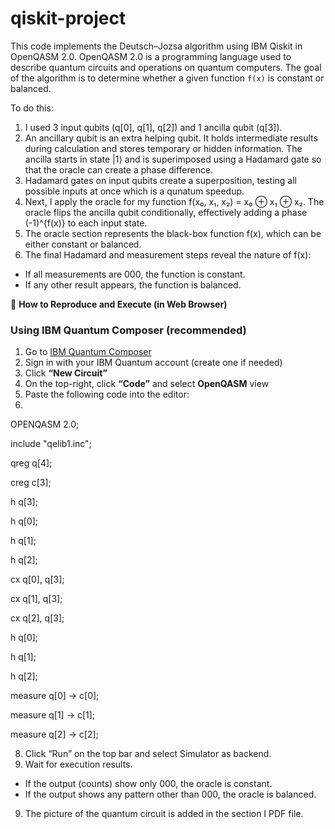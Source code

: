 # qiskit-project
This code implements the Deutsch–Jozsa algorithm using IBM Qiskit in OpenQASM 2.0. OpenQASM 2.0 is a programming language used to describe quantum circuits and operations on quantum computers.
The goal of the algorithm is to determine whether a given function `f(x)` is constant or balanced. 

To do this:
1. I used 3 input qubits (q[0], q[1], q[2]) and 1 ancilla qubit (q[3]).
2. An ancillary qubit is an extra helping qubit. It holds intermediate results during calculation and stores temporary or hidden information. The ancilla starts in state |1⟩ and is superimposed using a Hadamard gate so that the oracle can create a phase difference.
3. Hadamard gates on input qubits create a superposition, testing all possible inputs at once which is a qunatum speedup.
4. Next, I apply the oracle for my function f(x₀, x₁, x₂) = x₀ ⊕ x₁ ⊕ x₂. The oracle flips the ancilla qubit conditionally, effectively adding a phase (-1)^{f(x)} to each input state.
5. The oracle section represents the black-box function f(x), which can be either constant or balanced.
6. The final Hadamard and measurement steps reveal the nature of f(x):
- If all measurements are 000, the function is constant.
- If any other result appears, the function is balanced.
     
🧭 **How to Reproduce and Execute (in Web Browser)**

### Using IBM Quantum Composer (recommended)
1. Go to [IBM Quantum Composer](https://quantum.ibm.com/composer)
2. Sign in with your IBM Quantum account (create one if needed)
3. Click **“New Circuit”**
4. On the top-right, click **“Code”** and select **OpenQASM** view
5. Paste the following code into the editor:
6.
OPENQASM 2.0;

include "qelib1.inc";

qreg q[4];

creg c[3];

h q[3];

h q[0];

h q[1];

h q[2];

cx q[0], q[3];

cx q[1], q[3];

cx q[2], q[3];

h q[0];

h q[1];

h q[2];

measure q[0] -> c[0];

measure q[1] -> c[1];

measure q[2] -> c[2];

8. Click “Run” on the top bar and select Simulator as backend.
9. Wait for execution results.
- If the output (counts) show only 000, the oracle is constant.
- If the output shows any pattern other than 000, the oracle is balanced.
9. The picture of the quantum circuit is added in the section I PDF file. 

